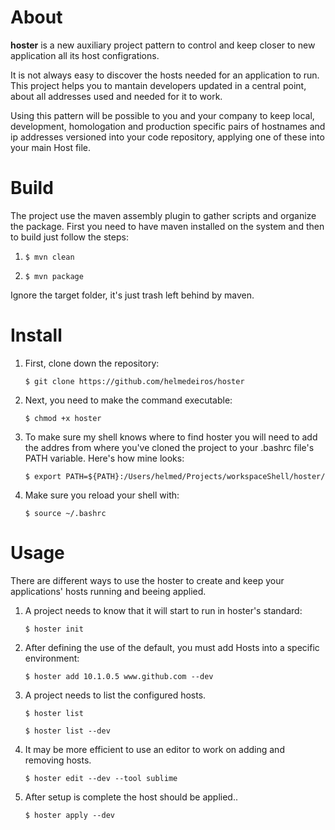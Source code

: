 About
=====

**hoster** is a new auxiliary project pattern to control and keep closer to new application all its host configrations.

It is not always easy to discover the hosts needed for an application to run. This project helps you to mantain developers updated in a central point, about all addresses used and needed for it to work.

Using this pattern will be possible to you and your company to keep local, development, homologation and production specific pairs of hostnames and ip addresses versioned into your code repository, applying one of these into your main Host file.

Build
=====
The project use the maven assembly plugin to gather scripts and organize the package. First you need to have maven installed on the system and then to build just follow the steps:

1. 
	```$ mvn clean```
	
2. 
	```$ mvn package```

Ignore the target folder, it's just trash left behind by maven.


Install
=====
1. First, clone down the repository:	

    ```$ git clone https://github.com/helmedeiros/hoster```

2. Next, you need to make the command executable:

    ```$ chmod +x hoster```

3. To make sure my shell knows where to find hoster you will need to add the addres from where you've cloned the project to your .bashrc file's PATH variable. Here's how mine looks:

    ```$ export PATH=${PATH}:/Users/helmed/Projects/workspaceShell/hoster/```

4. Make sure you reload your shell with:

    ```$ source ~/.bashrc```


Usage
=====

There are different ways to use the hoster to create and keep your applications' hosts running and beeing applied. 

1. A project needs to know that it will start to run in hoster's standard: 

    ```$ hoster init```

2. After defining the use of the default, you must add Hosts into a specific environment:

    ```$ hoster add 10.1.0.5 www.github.com --dev```

3. A project needs to list the configured hosts.

    ```$ hoster list```

    ```$ hoster list --dev```

4. It may be more efficient to use an editor to work on adding and removing hosts.

    ```$ hoster edit --dev --tool sublime```

5. After setup is complete the host should be applied..

    ```$ hoster apply --dev```
